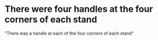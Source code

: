 # There were four handles at the four corners of each stand

"There was a handle at each of the four corners of each stand"

